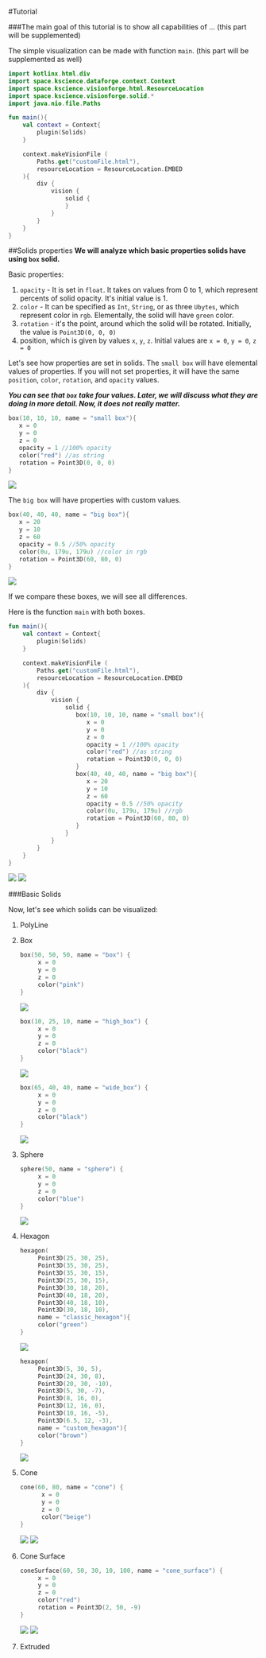 #Tutorial

###The main goal of this tutorial is to show all capabilities of ... (this part will be supplemented)

The simple visualization can be made with function `main`. (this part will be supplemented as well)
```kotlin
import kotlinx.html.div
import space.kscience.dataforge.context.Context
import space.kscience.visionforge.html.ResourceLocation
import space.kscience.visionforge.solid.*
import java.nio.file.Paths

fun main(){
    val context = Context{
        plugin(Solids)
    }

    context.makeVisionFile (
        Paths.get("customFile.html"),
        resourceLocation = ResourceLocation.EMBED
    ){
        div {
            vision {
                solid {
                }
            }
        }
    }
}
```
##Solids properties
**We will analyze which basic properties solids have using `box` solid.**

Basic properties:
1. `opacity` - It is set in `float`. It takes on values from 0 to 1, which represent percents of solid opacity. It's initial value is 1.
2. `color` - It can be specified as `Int`, `String`, or as three `Ubytes`, which represent color in `rgb`. Elementally, the solid will have `green` color.
3. `rotation` - it's the point, around which the solid will be rotated. Initially, the value is `Point3D(0, 0, 0)`
4. position, which is given by values `x`, `y`, `z`. Initial values are `x = 0`, `y = 0`, `z = 0`

Let's see how properties are set in solids.
The `small box` will have elemental values of properties. If you will not set properties, it will have the same `position`, `color`, `rotation`, and `opacity` values.

***You can see that `box` take four values. Later, we will discuss what they are doing in more detail. Now, it does not really matter.***
```kotlin
box(10, 10, 10, name = "small box"){
   x = 0
   y = 0
   z = 0
   opacity = 1 //100% opacity
   color("red") //as string
   rotation = Point3D(0, 0, 0)
}
```
![](../docs/images/small-box.png)

The `big box` will have properties with custom values. 
```kotlin
box(40, 40, 40, name = "big box"){
   x = 20
   y = 10
   z = 60
   opacity = 0.5 //50% opacity
   color(0u, 179u, 179u) //color in rgb
   rotation = Point3D(60, 80, 0)
}
```
![](../docs/images/big-rotated-box.png)

If we compare these boxes, we will see all differences. 

Here is the function `main` with both boxes.
```kotlin
fun main(){
    val context = Context{
        plugin(Solids)
    }

    context.makeVisionFile (
        Paths.get("customFile.html"),
        resourceLocation = ResourceLocation.EMBED
    ){
        div {
            vision {
                solid {
                   box(10, 10, 10, name = "small box"){
                      x = 0
                      y = 0
                      z = 0
                      opacity = 1 //100% opacity
                      color("red") //as string
                      rotation = Point3D(0, 0, 0)
                   }
                   box(40, 40, 40, name = "big box"){
                      x = 20
                      y = 10
                      z = 60
                      opacity = 0.5 //50% opacity
                      color(0u, 179u, 179u) //rgb
                      rotation = Point3D(60, 80, 0)
                   }
                }
            }
        }
    }
}
```
![](../docs/images/two-boxes-1.png)
![](../docs/images/two-boxes-2.png)

###Basic Solids

Now, let's see which solids can be visualized:
1) PolyLine
2) Box
   ```kotlin
   box(50, 50, 50, name = "box") {
        x = 0
        y = 0
        z = 0
        color("pink")
   }
   ```
   ![](../docs/images/box.png)
   ```kotlin
   box(10, 25, 10, name = "high_box") {
        x = 0
        y = 0
        z = 0
        color("black")
   }
   ```
   ![](../docs/images/high-box.png)
   
   ```kotlin
   box(65, 40, 40, name = "wide_box") {
        x = 0
        y = 0
        z = 0
        color("black")
   }
   ```
   ![](../docs/images/wide-box.png)
   
3) Sphere
   ```kotlin
   sphere(50, name = "sphere") {
        x = 0
        y = 0
        z = 0
        color("blue")
   }
   ```
   ![](../docs/images/sphere.png)
4) Hexagon
   ```kotlin
   hexagon(
        Point3D(25, 30, 25),
        Point3D(35, 30, 25),
        Point3D(35, 30, 15),
        Point3D(25, 30, 15),
        Point3D(30, 18, 20),
        Point3D(40, 18, 20),
        Point3D(40, 18, 10),
        Point3D(30, 18, 10),
        name = "classic_hexagon"){
        color("green")
   }
   ```
   ![](../docs/images/classic-hexagon.png)
   ```kotlin
   hexagon(
        Point3D(5, 30, 5),
        Point3D(24, 30, 8),
        Point3D(20, 30, -10),
        Point3D(5, 30, -7),
        Point3D(8, 16, 0),
        Point3D(12, 16, 0),
        Point3D(10, 16, -5),
        Point3D(6.5, 12, -3),
        name = "custom_hexagon"){
        color("brown")
   }
   ```
   ![](../docs/images/custom-hexagon.png)
5) Cone
   ```kotlin
   cone(60, 80, name = "cone") {
         x = 0
         y = 0
         z = 0
         color("beige")
   }
   ```
   ![](../docs/images/cone-1.png)
   ![](../docs/images/cone-2.png)
6) Cone Surface
   ```kotlin
   coneSurface(60, 50, 30, 10, 100, name = "cone_surface") {
        x = 0
        y = 0
        z = 0
        color("red")
        rotation = Point3D(2, 50, -9)
   }
   ```
   ![](../docs/images/cone-surface-1.png)
   ![](../docs/images/cone-surface-2.png)
7) Extruded


